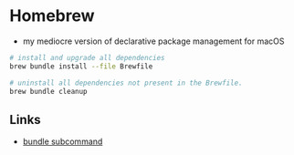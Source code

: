 # Homebrew

- my mediocre version of declarative package management for macOS

```bash
# install and upgrade all dependencies
brew bundle install --file Brewfile

# uninstall all dependencies not present in the Brewfile.
brew bundle cleanup
```

## Links

- [bundle subcommand](https://docs.brew.sh/Manpage#bundle-subcommand)
